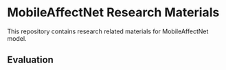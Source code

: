 # MobileAffectNet Research Materials

This repository contains research related materials for MobileAffectNet model.

## Evaluation
